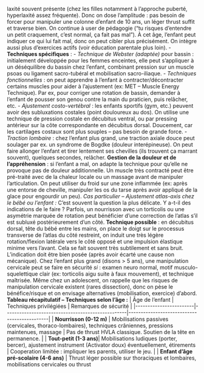 laxité souvent présente (chez les filles notamment à l’approche puberté, hyperlaxité assez fréquente). Donc on dose l’amplitude : pas besoin de forcer pour manipuler une colonne d’enfant de 10 ans, un léger thrust suffit et traverse bien. On continue à user de pédagogie (“tu risques d’entendre un petit craquement, c’est normal, ça fait pas mal”). À cet âge, l’enfant peut indiquer ce qui lui fait mal, donc on peut cibler plus précisément. On intègre aussi plus d’exercices actifs (voir éducation parentale plus loin). - **Techniques spécifiques** : - *Technique de Webster (adaptée)* pour bassin : initialement développée pour les femmes enceintes, elle peut s’appliquer à un déséquilibre du bassin chez l’enfant, combinant pression sur un muscle psoas ou ligament sacro-tubéral et mobilisation sacro-iliaque. - *Techniques fonctionnelles* : on peut apprendre à l’enfant à contracter/décontracter certains muscles pour aider à l’ajustement (ex: MET – Muscle Energy Technique). Par ex, pour corriger une rotation de bassin, demander à l’enfant de pousser son genou contre la main du praticien, puis relâcher, etc. - *Ajustement costo-vertébral* : les enfants sportifs (gym, etc.) peuvent avoir des subluxations costales (point douloureux au dos). On utilise une technique de pression costale en décubitus ventral, ou par pressing antérieur sur la côte correspondante en décubitus dorsal. Doucement, car les cartilages costaux sont plus souples – pas besoin de grande force. - *Traction lombaire* : chez l’enfant plus grand, une traction axiale douce peut soulager par ex. un syndrome de Bogdke (douleur interépineuse). On peut faire allonger l’enfant et tirer lentement ses chevilles (ils trouvent ça marrant souvent), quelques secondes, relâcher. **Gestion de la douleur et de l’appréhension** : si l’enfant a mal, on adapte la technique pour qu’elle ne provoque pas de douleur additionnelle. Un muscle très contracté peut être pré-traité avec de la chaleur locale ou un massage avant de manipuler l’articulation. On peut utiliser du froid sur une zone inflammée (ex: après une entorse de cheville, manipuler les os du tarse après avoir appliqué de la glace pour engourdir un peu). *Cas particulier – Ajustement atlas-axis chez le bébé ou l’enfant :* C’est souvent la question la plus délicate. Y a-t-il des indications de le faire ? Parfois, un nourrisson avec un torticolis ou une asymétrie marquée de rotation peut bénéficier d’une correction de l’atlas s’il est subluxé postérieurement d’un côté. **Technique possible** : en décubitus dorsal, tête du bébé entre les mains, on place le doigt sur le processus transverse de l’atlas du côté restreint, on induit une très légère rotation/flexion latérale vers le côté opposé et une impulsion élastique minime vers l’avant. Cela se fait souvent très subtilement et sans bruit. L’indication doit être bien posée (après avoir écarté une cause non mécanique). Chez l’enfant plus grand (disons > 5 ans), une manipulation cervicale peut se faire en sécurité *si* : examen neuro normal, motif musculo-squelettique clair (ex: torticolis aigu suite à faux mouvement), et technique maîtrisée. Même chez un adolescent, on rappelle que les risques de manipulation cervicale existent (rares dissection), donc on pèse le bénéfice/risque et on envisage alternatives (mobilisation, exercice) d’abord. **Tableau récapitulatif – Techniques selon l’âge :** | Âge de l’enfant | Techniques privilégiées | Remarques de sécurité | |------------------------|--------------------------------------------------|---------------------------------------------| | **Nourrisson (0-12 m)** | Mobilisations passives (cervicales, thoraco-lombaires), techniques crâniennes, pressions maintenues, massage | Pas de thrust HVLA classique. Soutien de la tête en permanence. | | **Tout-petit (1-3 ans)**| Mobilisations ludiques (porter, bercer), ajustement instrument (Activator doux) éventuellement, étirements | Cooperation limitée : impliquer les parents, utiliser le jeu. | | **Enfant d’âge pré-scolaire (4-6 ans)** | Thrust léger possible sur thoraciques et lombaires, mobilisations cervicales ou thrust